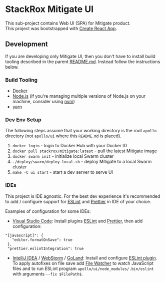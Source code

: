 # StackRox Mitigate UI

This sub-project contains Web UI (SPA) for Mitigate product.  
This project was bootstrapped with [Create React App](https://github.com/facebookincubator/create-react-app).

## Development

If you are developing only Mitigate UI, then you don't have to install build tooling described in the parent [README.md](../README.md).
Instead follow the instructions below.

### Build Tooling

* [Docker](https://www.docker.com/)
* [Node.js](https://nodejs.org/en/) (if you're managing multiple versions of Node.js on your machine, consider using [nvm](https://github.com/creationix/nvm))
* [yarn](https://yarnpkg.com/en/)

### Dev Env Setup

The following steps assume that your working directory is the root `apollo` directory (not `apollo/ui` where this `README.md` is placed).

1. `docker login` - login to Docker Hub with your Docker ID
2. `docker pull stackrox/mitigate:latest` - pull the latest Mitigate image
3. `docker swarm init` - initialize local Swarm cluster
4. `./deploy/swarm/deploy-local.sh` - deploy Mitigate to a local Swarm cluster
5. `make -C ui start` - start a dev server to serve UI

### IDEs

This project is IDE agnostic. For the best dev experience it's recommended to add / configure support for [ESLint](https://eslint.org/) and [Prettier](https://prettier.io/) in IDE of your choice.
  
Examples of configuration for some IDEs:
 
* [Visual Studio Code](https://code.visualstudio.com/): Install plugins [ESLint](https://marketplace.visualstudio.com/items?itemName=dbaeumer.vscode-eslint) and [Prettier](https://marketplace.visualstudio.com/items?itemName=esbenp.prettier-vscode), then add configuration:

 ```
 "[javascript]": {
    "editor.formatOnSave": true
  },
  "prettier.eslintIntegration": true
```

* [IntelliJ IDEA](https://www.jetbrains.com/idea/) / [WebStorm](https://www.jetbrains.com/webstorm/) / [GoLand](https://www.jetbrains.com/go/): Install and configure [ESLint plugin](https://plugins.jetbrains.com/plugin/7494-eslint). To apply autofixes on file save add [File Watcher](https://www.jetbrains.com/help/idea/using-file-watchers.html) to watch JavaScript files and to run ESLint program `apollo/ui/node_modules/.bin/eslint` with arguments `--fix $FilePath$`.